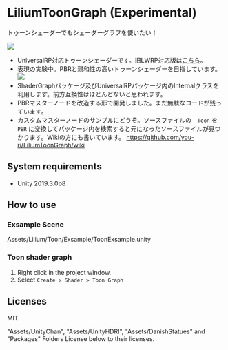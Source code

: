 # LiliumToonGraph (Experimental)

トゥーンシェーダーでもシェーダーグラフを使いたい！

![](https://github.com/you-ri/LiliumToonGraph/blob/master/Docs/screenshot.png?raw=true)

+ UniversalRP対応トゥーンシェーダーです。旧LWRP対応版は[こちら](https://github.com/you-ri/LiliumToonGraph/tree/lwrp)。
+ 表現の実験中。PBRと親和性の高いトゥーンシェーダーを目指しています。
![](https://i.imgur.com/uvc6CwX.gif)
+ ShaderGraphパッケージ及びUniversalRPパッケージ内のInternalクラスを利用します。前方互換性はほとんどないと思われます。
+ PBRマスターノードを改造する形で開発しました。まだ無駄なコードが残っています。
+ カスタムマスターノードのサンプルにどうぞ。ソースファイルの　`Toon` を `PBR` に変換してパッケージ内を検索すると元になったソースファイルが見つかります。Wikiの方にも書いています。 https://github.com/you-ri/LiliumToonGraph/wiki




## System requirements

+ Unity 2019.3.0b8

## How to use

### Exsample Scene
Assets/Lilium/Toon/Exsample/ToonExsample.unity

### Toon shader graph
1. Right click in the project window.
2. Select `Create > Shader > Toon Graph`

## Licenses

MIT

"Assets/UnityChan", "Assets/UnityHDRI", "Assets/DanishStatues" and "Packages" Folders License below to their licenses.
